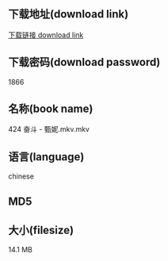 ## 下载地址(download link)
[下载链接 download link](https://voluble-croquembouche-d321dc.netlify.app/?s=424+%E5%A5%8B%E6%96%97+-+%E7%94%84%E5%A6%AE.mkv)

## 下载密码(download password)
1866

## 名称(book name)
424 奋斗 - 甄妮.mkv.mkv

## 语言(language)
chinese

## MD5


## 大小(filesize)
14.1 MB
